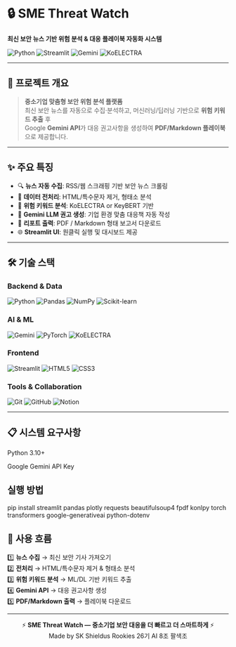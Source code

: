 # 🔒 SME Threat Watch  
**최신 보안 뉴스 기반 위험 분석 & 대응 플레이북 자동화 시스템**

![Python](https://img.shields.io/badge/Python-3.10+-blue.svg)
![Streamlit](https://img.shields.io/badge/Streamlit-1.28+-red.svg)
![Gemini](https://img.shields.io/badge/Gemini-API-orange.svg)
![KoELECTRA](https://img.shields.io/badge/KoELECTRA-NLP-green.svg)

---

## 🎯 프로젝트 개요

> **중소기업 맞춤형 보안 위험 분석 플랫폼**  
> 최신 보안 뉴스를 자동으로 수집·분석하고, 머신러닝/딥러닝 기반으로 **위험 키워드 추출** 후  
> Google **Gemini API**가 대응 권고사항을 생성하여 **PDF/Markdown 플레이북**으로 제공합니다.  

---

## ✨ 주요 특징

- 🔍 **뉴스 자동 수집**: RSS/웹 스크래핑 기반 보안 뉴스 크롤링
- 🧹 **데이터 전처리**: HTML/특수문자 제거, 형태소 분석
- 🧠 **위험 키워드 분석**: KoELECTRA or KeyBERT 기반
- 🤖 **Gemini LLM 권고 생성**: 기업 환경 맞춤 대응책 자동 작성
- 📑 **리포트 출력**: PDF / Markdown 형태 보고서 다운로드
- 🌐 **Streamlit UI**: 원클릭 실행 및 대시보드 제공

---

## 🛠️ 기술 스택

### Backend & Data
![Python](https://img.shields.io/badge/Python-3776AB?style=for-the-badge&logo=python&logoColor=white)
![Pandas](https://img.shields.io/badge/Pandas-150458?style=for-the-badge&logo=pandas&logoColor=white)
![NumPy](https://img.shields.io/badge/NumPy-013243?style=for-the-badge&logo=numpy&logoColor=white)
![Scikit-learn](https://img.shields.io/badge/Scikit--learn-F7931E?style=for-the-badge&logo=scikit-learn&logoColor=white)

### AI & ML
![Gemini](https://img.shields.io/badge/Google%20Gemini-4285F4?style=for-the-badge&logo=google&logoColor=white)
![PyTorch](https://img.shields.io/badge/PyTorch-EE4C2C?style=for-the-badge&logo=pytorch&logoColor=white)
![KoELECTRA](https://img.shields.io/badge/KoELECTRA-NLP-green?style=for-the-badge)

### Frontend
![Streamlit](https://img.shields.io/badge/Streamlit-FF4B4B?style=for-the-badge&logo=streamlit&logoColor=white)
![HTML5](https://img.shields.io/badge/HTML5-E34F26?style=for-the-badge&logo=html5&logoColor=white)
![CSS3](https://img.shields.io/badge/CSS3-1572B6?style=for-the-badge&logo=css3&logoColor=white)

### Tools & Collaboration
![Git](https://img.shields.io/badge/Git-F05032?style=for-the-badge&logo=git&logoColor=white)
![GitHub](https://img.shields.io/badge/GitHub-181717?style=for-the-badge&logo=github&logoColor=white)
![Notion](https://img.shields.io/badge/Notion-000000?style=for-the-badge&logo=notion&logoColor=white)

---
## 📋 시스템 요구사항

Python 3.10+

Google Gemini API Key

## 실행 방법
pip install streamlit pandas plotly requests beautifulsoup4 fpdf konlpy torch transformers google-generativeai python-dotenv

## 📖 사용 흐름

1️⃣ **뉴스 수집** → 최신 보안 기사 가져오기  
2️⃣ **전처리** → HTML/특수문자 제거 & 형태소 분석  
3️⃣ **위험 키워드 분석** → ML/DL 기반 키워드 추출  
4️⃣ **Gemini API** → 대응 권고사항 생성  
5️⃣ **PDF/Markdown 출력** → 플레이북 다운로드  

---

<div align="center">

⚡ **SME Threat Watch — 중소기업 보안 대응을 더 빠르고 더 스마트하게** ⚡  
Made by SK Shieldus Rookies 26기 AI 8조 팔색조

</div>

